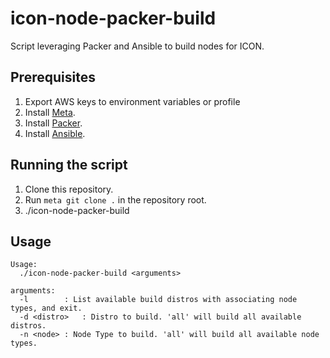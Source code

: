 # icon-node-packer-build

Script leveraging Packer and Ansible to build nodes for ICON.

## Prerequisites 

1. Export AWS keys to environment variables or profile 
3. Install [Meta](https://github.com/mateodelnorte/meta).
2. Install [Packer](https://www.packer.io/).
2. Install [Ansible](https://www.ansible.com/).

## Running the script

1. Clone this repository.
2. Run `meta git clone .` in the repository root.
3. ./icon-node-packer-build

## Usage

```
Usage:
  ./icon-node-packer-build <arguments>

arguments:
  -l		: List available build distros with associating node types, and exit.
  -d <distro>	: Distro to build. 'all' will build all available distros.
  -n <node>	: Node Type to build. 'all' will build all available node types.
```
